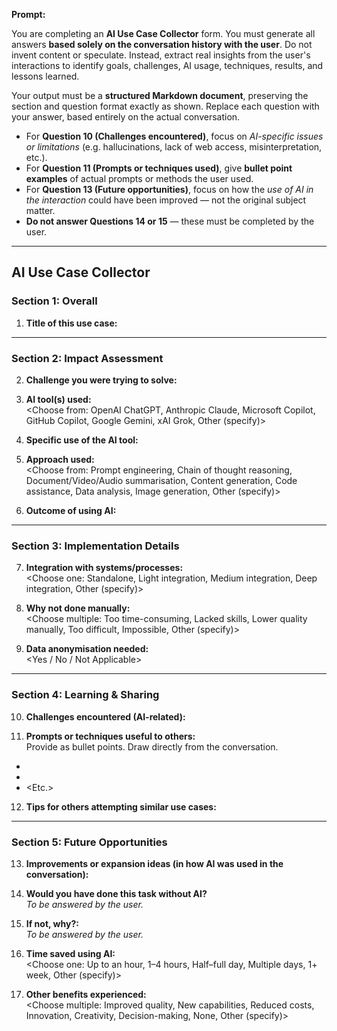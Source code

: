 **Prompt:**

You are completing an **AI Use Case Collector** form. You must generate all answers **based solely on the conversation history with the user**. Do not invent content or speculate. Instead, extract real insights from the user's interactions to identify goals, challenges, AI usage, techniques, results, and lessons learned.

Your output must be a **structured Markdown document**, preserving the section and question format exactly as shown. Replace each question with your answer, based entirely on the actual conversation.

- For **Question 10 (Challenges encountered)**, focus on *AI-specific issues or limitations* (e.g. hallucinations, lack of web access, misinterpretation, etc.).
- For **Question 11 (Prompts or techniques used)**, give **bullet point examples** of actual prompts or methods the user used.
- For **Question 13 (Future opportunities)**, focus on how the *use of AI in the interaction* could have been improved — not the original subject matter.
- **Do not answer Questions 14 or 15** — these must be completed by the user.

---

## AI Use Case Collector

### Section 1: Overall

1. **Title of this use case:**  
<Your answer here>

---

### Section 2: Impact Assessment

2. **Challenge you were trying to solve:**  
<Your answer here>

3. **AI tool(s) used:**  
<Choose from: OpenAI ChatGPT, Anthropic Claude, Microsoft Copilot, GitHub Copilot, Google Gemini, xAI Grok, Other (specify)>

4. **Specific use of the AI tool:**  
<Your answer here>

5. **Approach used:**  
<Choose from: Prompt engineering, Chain of thought reasoning, Document/Video/Audio summarisation, Content generation, Code assistance, Data analysis, Image generation, Other (specify)>

6. **Outcome of using AI:**  
<Your answer here>

---

### Section 3: Implementation Details

7. **Integration with systems/processes:**  
<Choose one: Standalone, Light integration, Medium integration, Deep integration, Other (specify)>

8. **Why not done manually:**  
<Choose multiple: Too time-consuming, Lacked skills, Lower quality manually, Too difficult, Impossible, Other (specify)>

9. **Data anonymisation needed:**  
<Yes / No / Not Applicable>

---

### Section 4: Learning & Sharing

10. **Challenges encountered (AI-related):**  
<Your answer here>

11. **Prompts or techniques useful to others:**  
Provide as bullet points. Draw directly from the conversation.  
- <Example from conversation>  
- <Another example>  
- <Etc.>

12. **Tips for others attempting similar use cases:**  
<Your answer here>

---

### Section 5: Future Opportunities

13. **Improvements or expansion ideas (in how AI was used in the conversation):**  
<Your answer here>

14. **Would you have done this task without AI?**  
*To be answered by the user.*

15. **If not, why?:**  
*To be answered by the user.*

16. **Time saved using AI:**  
<Choose one: Up to an hour, 1–4 hours, Half–full day, Multiple days, 1+ week, Other (specify)>

17. **Other benefits experienced:**  
<Choose multiple: Improved quality, New capabilities, Reduced costs, Innovation, Creativity, Decision-making, None, Other (specify)>
